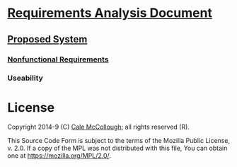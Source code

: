 # [Requirements Analysis Document](../../readme.md)

## [Proposed System](../readme.md)

### [Nonfunctional Requirements](./readme.md)

### Useability

# License

Copyright 2014-9 (C) [Cale McCollough](https://calemccollough.github.io); all rights reserved (R).

This Source Code Form is subject to the terms of the Mozilla Public License, v. 2.0. If a copy of the MPL was not distributed with this file, You can obtain one at <https://mozilla.org/MPL/2.0/>.
